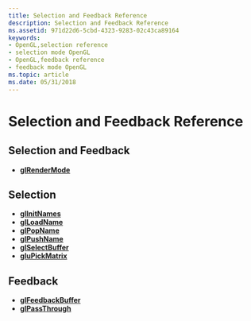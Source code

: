 ```yaml
---
title: Selection and Feedback Reference
description: Selection and Feedback Reference
ms.assetid: 971d22d6-5cbd-4323-9283-02c43ca89164
keywords:
- OpenGL,selection reference
- selection mode OpenGL
- OpenGL,feedback reference
- feedback mode OpenGL
ms.topic: article
ms.date: 05/31/2018
---
```


# Selection and Feedback Reference

## Selection and Feedback

-   [**glRenderMode**](glrendermode.md)

## Selection

-   [**glInitNames**](glinitnames.md)
-   [**glLoadName**](glloadname.md)
-   [**glPopName**](glpopname.md)
-   [**glPushName**](glpushname.md)
-   [**glSelectBuffer**](glselectbuffer.md)
-   [**gluPickMatrix**](glupickmatrix.md)

## Feedback

-   [**glFeedbackBuffer**](glfeedbackbuffer.md)
-   [**glPassThrough**](glpassthrough.md)

 

 




